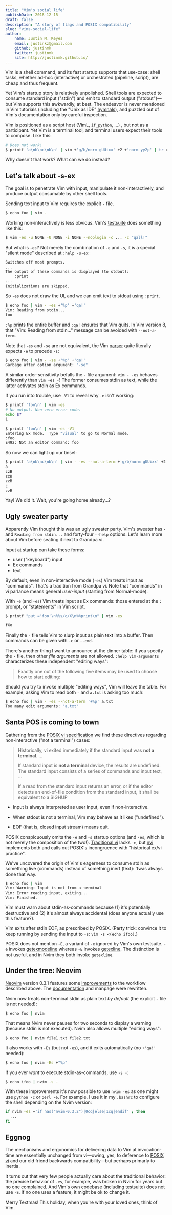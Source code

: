 ```yaml
---
title: "Vim's social life"
publishDate: 2018-12-15
draft: false
description: "A story of flags and POSIX compatibility"
slug: "vims-social-life"
author:
    name: Justin M. Keyes
    email: justinkz@gmail.com
    github: justinmk
    twitter: justinmk
    site: http://justinmk.github.io/
---
```


Vim is a shell command, and its fast startup supports that use-case: shell
tasks, whether ad-hoc (interactive) or orchestrated (pipeline, script), are
cheap and thus frequent.

Yet Vim's startup story is relatively unpolished. Shell tools are expected to
consume standard input ("stdin") and emit to standard output ("stdout")—but
Vim supports this awkwardly, at best. The endeavor is never mentioned in Vim
tutorials (including the "Unix as IDE"
[hymnals](https://news.ycombinator.com/item?id=12653028)), and puzzled out of
Vim's documentation only by careful inspection.

Vim is positioned as a script host (VimL, `if_python`, …) , but not as
a participant. Yet Vim is a terminal tool, and terminal users expect their
tools to compose. Like this:

```bash
# Does not work!
$ printf 'a\nb\nc\nb\n' | vim +'g/b/norm gUUixx' +2 +'norm yy2p' | tr x z
```

Why doesn't that work? What can we do instead?


Let's talk about -s-ex
----------------------

The goal is to penetrate Vim with input, manipulate it non-interactively, and
produce output consumable by other shell tools.

Sending text input to Vim requires the explicit `-` file.

```bash
$ echo foo | vim -
```

Working non-interactively is less obvious. Vim's
[testsuite](https://github.com/vim/vim/tree/e751a5f531c1ceb58dacc7c280fdaae0df2c71c7/src/testdir)
does something like this:

```bash
$ vim -es -u NONE -U NONE -i NONE --noplugin -c ... -c "qall!"
```

But what is `-es`? Not merely the combination of `-e` and `-s`, it is a special
"silent mode" described at `:help -s-ex`:

```txt
Switches off most prompts.
...
The output of these commands is displayed (to stdout):
    :print
...
Initializations are skipped.
```

So `-es` does not draw the UI, and we can emit text to stdout using `:print`.

```bash
$ echo foo | vim - -es +'%p' +'qa!'
Vim: Reading from stdin...
foo
```

`:%p` prints the entire buffer and `:qa!` ensures that Vim quits. In Vim
version 8, that "Vim: Reading from stdin..." message can be avoided with
`--not-a-term`.

Note that `-es` and `-se` are not equivalent, the Vim
[parser](https://github.com/vim/vim/blob/d47d52232bf21036c5c89081458be7eaf2630d24/src/main.c#L2156)
quite literally expects `-e` to precede `-s`:

```bash
$ echo foo | vim - -se +'%p' +'qa!'
Garbage after option argument: "-se"
```

A similar order-sensitivity befalls the `-` file argument: `vim - -es` behaves
differently than `vim -es -`!  The former consumes stdin as text, while the
latter activates stdin as Ex commands.

If you run into trouble, use `-V1` to reveal why `-e` isn't working:

```bash
$ printf 'foo\n' | vim -es
# No output. Non-zero error code.
echo $?
1
```

```bash
$ printf 'foo\n' | vim -es -V1
Entering Ex mode.  Type "visual" to go to Normal mode.
:foo
E492: Not an editor command: foo
```

So now we can light up our tinsel:

```bash
$ printf 'a\nb\nc\nb\n' | vim - -es --not-a-term +'g/b/norm gUUixx' +2 +'norm yy2p' '+%p' '+qa!' | tr x z
a
zzB
zzB
zzB
c
zzB
```

Yay! We did it. Wait, you're going home already...?


Ugly sweater party
------------------

Apparently Vim thought this was an ugly sweater party. Vim's sweater has `-`
and `Reading from stdin...` and forty-four `--help` options. Let's learn more
about Vim before seating it next to Grandpa vi.

Input at startup can take these forms:

- user ("keyboard") input
- Ex commands
- text

By default, even in non-interactive mode (`-es`) Vim treats input as
"commands". That's a tradition from Grandpa vi. Note that "commands" in vi
parlance means general _user-input_ (starting from Normal-mode).

With `-e` (and `-es`) Vim treats input as Ex commands: those entered at the `:`
prompt, or "statements" in Vim script.

```bash
$ printf "put ='foo'\n%%s/o/X\n%%print\n" | vim -es

fXo
```

Finally the `-` file tells Vim to slurp input as plain text into a buffer. Then
commands can be given with `-c` or `--cmd`.

There's another thing I want to announce at the dinner table: if you specify
the `-` file, then other _file arguments_ are not allowed. `:help vim-arguments`
characterizes these independent "editing ways":

> Exactly one out of the following five items may be used to choose how to start editing:

Should you try to invoke multiple "editing ways", Vim will leave the table. For
example, asking Vim to read both `-` and `a.txt` is asking too much:

```bash
$ echo foo | vim - -es --not-a-term '+%p' a.txt
Too many edit arguments: "a.txt"
```


Santa POS is coming to town
---------------------------

Gathering from the
[POSIX vi specification](https://pubs.opengroup.org/onlinepubs/9699919799/utilities/vi.html)
we find these directives regarding non-interactive ("not a terminal") cases:

> Historically, vi exited immediately if the standard input was **not a terminal**. ...
>
> If standard input is **not a terminal** device, the results are undefined. The
> standard input consists of a series of commands and input text, ...
>
> If a read from the standard input returns an error, or if the editor detects
> an end-of-file condition from the standard input, it shall be equivalent to
> a SIGHUP

- Input is always interpreted as user input, even if non-interactive.

- When stdout is not a terminal, Vim may behave as it likes ("undefined").

- EOF (that is, closed input stream) means quit.

POSIX conspicuously omits the `-e` and `-s` startup options (and `-es`,
which is not merely the composition of the two!).
[Traditional vi](http://ex-vi.sourceforge.net/vi.html) lacks `-e`, but
[nvi](https://www.freebsd.org/cgi/man.cgi?query=nvi) implements both and calls
out POSIX's incongruence with "historical ex/vi practice".

We've uncovered the origin of Vim's eagerness to consume stdin as something
live (commands) instead of something inert (text): 'twas always done that way.

```bash
$ echo foo | vim
Vim: Warning: Input is not from a terminal
Vim: Error reading input, exiting...
Vim: Finished.
```

Vim must warn about stdin-as-commands because (1) it's potentially destructive
and (2) it's almost always accidental (does anyone actually use this feature?).

Vim exits after stdin EOF, as prescribed by POSIX. (Party trick: convince it to
keep running by sending the input to `-s`: `vim -s <(echo ifoo)`.)

POSIX does not mention `-E`, a variant of `-e` ignored by Vim's own testsuite.
`-e` invokes
[getexmodeline](https://github.com/vim/vim/blob/d47d52232bf21036c5c89081458be7eaf2630d24/src/ex_getln.c#L2731)
whereas `-E` invokes
[getexline](https://github.com/vim/vim/blob/d47d52232bf21036c5c89081458be7eaf2630d24/src/ex_getln.c#L2713).
The distinction is not useful, and in Nvim they both invoke `getexline`.


## Under the tree: Neovim

[Neovim](https://neovim.io/) version 0.3.1 features some
[improvements](https://github.com/neovim/neovim/pull/7679) to the workflow
described above. The [documentation](https://neovim.io/doc/user/starting.html#-es)
and manpage were rewritten.

Nvim now treats non-terminal stdin as plain text _by default_ (the explicit `-`
file is not needed):

```bash
$ echo foo | nvim
```

That means Nvim never pauses for two seconds to display a warning (because
stdin is not executed). Nvim also allows multiple "editing ways":

```bash
$ echo foo | nvim file1.txt file2.txt
```

It also works with `-Es` (but not `-es`), and it exits automatically (no
`+'qa!'` needed):

```bash
$ echo foo | nvim -Es +"%p"
```

If you ever _want_ to execute stdin-as-commands, use `-s -`:

```bash
$ echo ifoo | nvim -s -
```

With these improvements it's now possible to use `nvim -es` as one might use
`python -c` or `perl -e`. For example, I use it in my `.bashrc` to configure
the shell depending on the Nvim version:

```bash
if nvim -es +'if has("nvim-0.3.2")|0cq|else|1cq|endif' ; then
  ...
fi
```


## Eggnog

The mechanisms and ergonomics for delivering data to Vim at invocation-time are
essentially unchanged from vi—owing, yes, to deference to
[POSIX vi](https://pubs.opengroup.org/onlinepubs/9699919799/utilities/vi.html)
and our old friend backwards compatibility—but perhaps primarly to inertia.

It turns out that very few people actually care about the traditional behavior:
the precise behavior of `-es`, for example, was broken in Nvim for years but no
one complained. And Vim's own codebase (including testsuite) does not use `-E`.
If no one uses a feature, it might be ok to change it.

Merry Textmas! This holiday, when you're with your loved ones, think of Vim.
